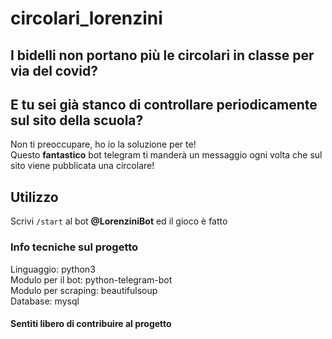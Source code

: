 # circolari_lorenzini
## I bidelli non portano più le circolari in classe per via del covid?
## E tu sei già stanco di controllare periodicamente sul sito della scuola?
Non ti preoccupare, ho io la soluzione per te!\
Questo **fantastico** bot telegram ti manderà un messaggio ogni volta che sul sito viene pubblicata una circolare!

## Utilizzo
Scrivi ```/start``` al bot **__@LorenziniBot__** ed il gioco è fatto

### Info tecniche sul progetto
Linguaggio: python3\
Modulo per il bot: python-telegram-bot\
Modulo per scraping: beautifulsoup\
Database: mysql

#### Sentiti libero di contribuire al progetto

